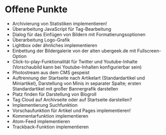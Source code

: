 # Offene Punkte

- Archivierung von Statistiken implementieren!
- Überarbeitung JavaScript für Tag-Bearbeitung
- Dialog für das Einfügen von Bildern mit Formatierungsoptionen
- Überarbeitung Logo-Grafik
- Lightbox oder ähnliches implementieren
- Einbettung der Bildergalerie von der alten ubergeek.de mit Fullscreen-Option
- Click-to-play-Funktionalität für Twitter und Youtube-Inhalte
(Vorschaubild kann bei Youtube-Inhalten konfigurierbar sein)
- Photostream aus dem CMS gespeist
- Auftrennung der Startseite nach Artikelart (Standardartikel und Miniartikel),
Darstellung von Minis in separater Spalte; ersten Standardartikel mit großer
Bannergrafik darstellen
- Platz finden für Darstellung von Blogroll
- Tag Cloud auf Archivseite oder auf Startseite darstellen?
- Implementierung Suchfunktion
- Vorschaufunktion für Artikel und Pages implementieren!
- Kommentarfunktion implementieren
- Atom-Feed implementieren
- Trackback-Funktion implementieren